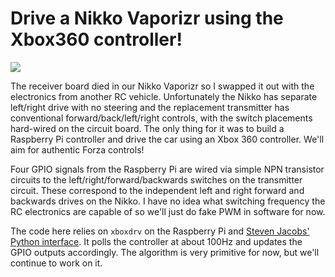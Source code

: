 # Drive a Nikko Vaporizr using the Xbox360 controller!

![](http://d1whee3s2ff61n.cloudfront.net/product/extralarge/116014_D.jpg)

The receiver board died in our Nikko Vaporizr so I swapped it out with the electronics from
another RC vehicle. Unfortunately the Nikko has separate left/right drive with no steering
and the replacement transmitter has conventional forward/back/left/right controls, with the
switch placements hard-wired on the circuit board. The only thing for it was to build a
Raspberry Pi controller and drive the car using an Xbox 360 controller. We'll aim for authentic
Forza controls!

Four GPIO signals from the Raspberry Pi are wired via simple NPN transistor circuits to the
left/right/forward/backwards switches on the transmitter circuit. These correspond to the
independent left and right forward and backwards drives on the Nikko. I have no idea what
switching frequency the RC electronics are capable of so we'll just do fake PWM in software
for now.

The code here relies on `xboxdrv` on the Raspberry Pi and
[Steven Jacobs' Python interface](https://github.com/FRC4564/Xbox).
It polls the controller at about 100Hz and updates the GPIO outputs accordingly.
The algorithm is very primitive for now, but we'll continue to work on it.
